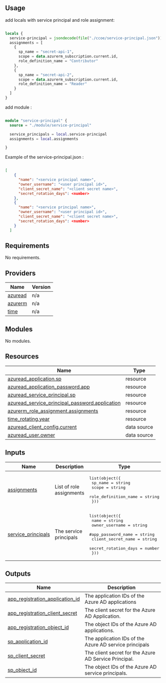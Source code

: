 ## Usage

add locals with service principal and role assignment:

```terraform

locals {
  service-principal = jsondecode(file("./ccoe/service-principal.json"))
  assignments = [
    {
      sp_name = "secret-api-1",
      scope = data.azurerm_subscription.current.id,
      role_definition_name = "Contributor"
    },
    {
      sp_name = "secret-api-2",
      scope = data.azurerm_subscription.current.id,
      role_definition_name = "Reader"
    }
  ]
}

```

add module : 

```terraform

module "service-principal" {
  source = "./module/service-principal"

  service_principals = local.service-principal
  assignments = local.assignments

}

```


Example of the service-principal.json : 

```json

[
    {
      "name": "<service principal name>",
      "owner_username": "<user principal id>",
      "client_secret_name": "<client secret name>",
      "secret_rotation_days": <number>
    },
    {
      "name": "<service principal name>",
      "owner_username": "<user principal id>",
      "client_secret_name": "<client secret name>",
      "secret_rotation_days": <number>
    }
  ]
```

## Requirements

No requirements.

## Providers

| Name | Version |
|------|---------|
| <a name="provider_azuread"></a> [azuread](#provider\_azuread) | n/a |
| <a name="provider_azurerm"></a> [azurerm](#provider\_azurerm) | n/a |
| <a name="provider_time"></a> [time](#provider\_time) | n/a |

## Modules

No modules.

## Resources

| Name | Type |
|------|------|
| [azuread_application.sp](https://registry.terraform.io/providers/hashicorp/azuread/latest/docs/resources/application) | resource |
| [azuread_application_password.app](https://registry.terraform.io/providers/hashicorp/azuread/latest/docs/resources/application_password) | resource |
| [azuread_service_principal.sp](https://registry.terraform.io/providers/hashicorp/azuread/latest/docs/resources/service_principal) | resource |
| [azuread_service_principal_password.application](https://registry.terraform.io/providers/hashicorp/azuread/latest/docs/resources/service_principal_password) | resource |
| [azurerm_role_assignment.assignments](https://registry.terraform.io/providers/hashicorp/azurerm/latest/docs/resources/role_assignment) | resource |
| [time_rotating.year](https://registry.terraform.io/providers/hashicorp/time/latest/docs/resources/rotating) | resource |
| [azuread_client_config.current](https://registry.terraform.io/providers/hashicorp/azuread/latest/docs/data-sources/client_config) | data source |
| [azuread_user.owner](https://registry.terraform.io/providers/hashicorp/azuread/latest/docs/data-sources/user) | data source |

## Inputs

| Name | Description | Type | Default | Required |
|------|-------------|------|---------|:--------:|
| <a name="input_assignments"></a> [assignments](#input\_assignments) | List of role assignments | <pre>list(object({<br>    sp_name              = string<br>    scope                = string<br>    role_definition_name = string<br>  }))</pre> | n/a | yes |
| <a name="input_service_principals"></a> [service\_principals](#input\_service\_principals) | The service principals | <pre>list(object({<br>    name                 = string<br>    owner_username       = string<br>    #app_password_name    = string<br>    client_secret_name   = string<br>    secret_rotation_days = number<br>  }))</pre> | n/a | yes |

## Outputs

| Name | Description |
|------|-------------|
| <a name="output_app_registration_application_id"></a> [app\_registration\_application\_id](#output\_app\_registration\_application\_id) | The application IDs of the Azure AD applications |
| <a name="output_app_registration_client_secret"></a> [app\_registration\_client\_secret](#output\_app\_registration\_client\_secret) | The client secret for the Azure AD Application. |
| <a name="output_app_registration_object_id"></a> [app\_registration\_object\_id](#output\_app\_registration\_object\_id) | The object IDs of the Azure AD applications. |
| <a name="output_sp_application_id"></a> [sp\_application\_id](#output\_sp\_application\_id) | The application IDs of the Azure AD service principals |
| <a name="output_sp_client_secret"></a> [sp\_client\_secret](#output\_sp\_client\_secret) | The client secret for the Azure AD Service Principal. |
| <a name="output_sp_object_id"></a> [sp\_object\_id](#output\_sp\_object\_id) | The object IDs of the Azure AD service principals. |

